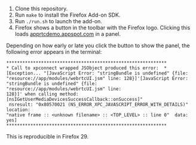 1. Clone this repository.
2. Run `make` to install the Firefox Add-on SDK.
3. Run `./run.sh` to launch the add-on.
4. Firefox shows a button in the toolbar with the Firefox logo. Clicking this loads [apprtcdemo.appspot.com](http://apprtcdemo.appspot.com) in a panel.

Depending on how early or late you click the button to show the panel, the following error appears in the terminal:

```
************************************************************
* Call to xpconnect wrapped JSObject produced this error:  *
[Exception... "[JavaScript Error: "stringBundle is undefined" {file:
"resource://app/modules/webrtcUI.jsm" line: 128}]'[JavaScript Error:
"stringBundle is undefined" {file: "resource://app/modules/webrtcUI.jsm" line:
128}]' when calling method: [nsIGetUserMediaDevicesSuccessCallback::onSuccess]"
 nsresult: "0x80570021 (NS_ERROR_XPC_JAVASCRIPT_ERROR_WITH_DETAILS)"  location:
"native frame :: <unknown filename> :: <TOP_LEVEL> :: line 0"  data: yes]
************************************************************
```

This is reproducible in Firefox 29.
